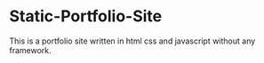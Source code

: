 # Static-Portfolio-Site
This is a portfolio site written in html css and javascript without any framework.
